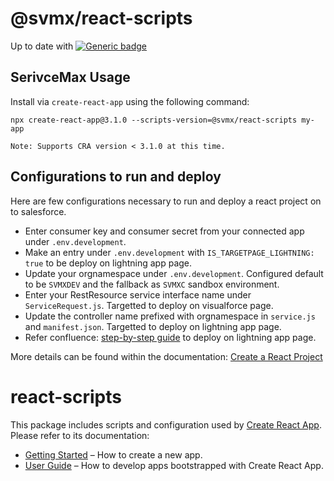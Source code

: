 # @svmx/react-scripts
Up to date with [![Generic badge](https://img.shields.io/badge/CRA-v1.1.4-green.svg)](https://github.com/facebook/create-react-app)

## SerivceMax Usage

Install via `create-react-app` using the following command:

```
npx create-react-app@3.1.0 --scripts-version=@svmx/react-scripts my-app

Note: Supports CRA version < 3.1.0 at this time.

```

## Configurations to run and deploy
Here are few configurations necessary to run and deploy a react project on to salesforce.
- Enter consumer key and consumer secret from your connected app under `.env.development`.
- Make an entry under `.env.development` with `IS_TARGETPAGE_LIGHTNING: true` to be deploy on lightning app page.
- Update your orgnamespace under `.env.development`. Configured default to be `SVMXDEV` and the fallback as `SVMXC` sandbox environment.
- Enter your RestResource service interface name under `ServiceRequest.js`. Targetted to deploy on visualforce page.
- Update the controller name prefixed with orgnamespace in `service.js` and `manifest.json`. Targetted to deploy on lightning app page.
- Refer confluence: [step-by-step guide](https://servicemax.atlassian.net/wiki/spaces/CL/pages/811468685/Step-By-Step+Guide+To+Deploying+ReactJS+Applications+On+Salesforce+Lightning+Container+Page) to deploy on lightning app page.

More details can be found within the documentation: [Create a React Project](https://servicemax.atlassian.net/wiki/spaces/REACT/pages/121773550/Create+a+React+project)


# react-scripts

This package includes scripts and configuration used by [Create React App](https://github.com/facebookincubator/create-react-app).<br>
Please refer to its documentation:

* [Getting Started](https://github.com/facebookincubator/create-react-app/blob/master/README.md#getting-started) – How to create a new app.
* [User Guide](https://github.com/facebookincubator/create-react-app/blob/master/packages/react-scripts/template/README.md) – How to develop apps bootstrapped with Create React App.
